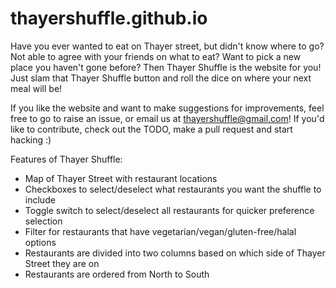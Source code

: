 # thayershuffle.github.io
Have you ever wanted to eat on Thayer street, but didn't know where to go? Not able to agree with your friends on what to eat? Want to pick a new place you haven't gone before? Then Thayer Shuffle is the website for you! Just slam that Thayer Shuffle button and roll the dice on where your next meal will be!

If you like the website and want to make suggestions for improvements, feel free to go to raise an issue, or email us at thayershuffle@gmail.com! If you'd like to contribute, check out the TODO, make a pull request and start hacking :)

Features of Thayer Shuffle:
+ Map of Thayer Street with restaurant locations
+ Checkboxes to select/deselect what restaurants you want the shuffle to include
+ Toggle switch to select/deselect all restaurants for quicker preference selection
+ Filter for restaurants that have vegetarian/vegan/gluten-free/halal options
+ Restaurants are divided into two columns based on which side of Thayer Street they are on
+ Restaurants are ordered from North to South
